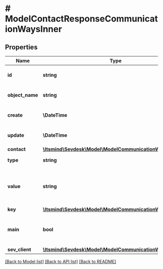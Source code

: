 # # ModelContactResponseCommunicationWaysInner

## Properties

Name | Type | Description | Notes
------------ | ------------- | ------------- | -------------
**id** | **string** | Unique identifier of the communication way |
**object_name** | **string** | Model name, which is &#39;CommunicationWay&#39; | [default to 'CommunicationWay']
**create** | **\DateTime** | Date of communication way creation | [optional] [readonly]
**update** | **\DateTime** | Date of last communication way update | [optional] [readonly]
**contact** | [**\Itsmind\Sevdesk\Model\ModelCommunicationWayContact**](ModelCommunicationWayContact.md) |  | [optional]
**type** | **string** | Type of the communication way |
**value** | **string** | The value of the communication way.&lt;br&gt;       For example the phone number, e-mail address or website. |
**key** | [**\Itsmind\Sevdesk\Model\ModelCommunicationWayKey**](ModelCommunicationWayKey.md) |  |
**main** | **bool** | Defines whether the communication way is the main communication way for the contact. | [optional]
**sev_client** | [**\Itsmind\Sevdesk\Model\ModelCommunicationWaySevClient**](ModelCommunicationWaySevClient.md) |  | [optional]

[[Back to Model list]](../../README.md#models) [[Back to API list]](../../README.md#endpoints) [[Back to README]](../../README.md)
